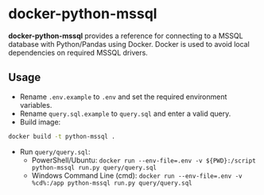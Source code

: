 # docker-python-mssql
__docker-python-mssql__ provides a reference for connecting to a MSSQL database with Python/Pandas using Docker. Docker is used to avoid local dependencies on required MSSQL drivers.

## Usage
* Rename `.env.example` to `.env` and set the required environment variables.
* Rename `query.sql.example` to `query.sql` and enter a valid query.
* Build image:
```sh
docker build -t python-mssql .
```
* Run `query/query.sql`:
    * PowerShell/Ubuntu: `docker run --env-file=.env -v ${PWD}:/script python-mssql run.py query/query.sql`
    * Windows Command Line (cmd): `docker run --env-file=.env -v %cd%:/app python-mssql run.py query/query.sql`
